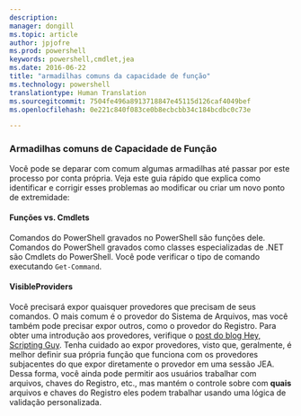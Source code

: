 ```yaml
---
description: 
manager: dongill
ms.topic: article
author: jpjofre
ms.prod: powershell
keywords: powershell,cmdlet,jea
ms.date: 2016-06-22
title: "armadilhas comuns da capacidade de função"
ms.technology: powershell
translationtype: Human Translation
ms.sourcegitcommit: 7504fe496a8913718847e45115d126caf4049bef
ms.openlocfilehash: 0e221c840f083ce0b8ecbcbb34c184bcdbc0c73e

---
```


### Armadilhas comuns de Capacidade de Função
Você pode se deparar com comum algumas armadilhas até passar por este processo por conta própria.
Veja este guia rápido que explica como identificar e corrigir esses problemas ao modificar ou criar um novo ponto de extremidade:

#### Funções vs. Cmdlets
Comandos do PowerShell gravados no PowerShell são funções dele.
Comandos do PowerShell gravados como classes especializadas de .NET são Cmdlets do PowerShell.
Você pode verificar o tipo de comando executando `Get-Command`.

#### VisibleProviders
Você precisará expor quaisquer provedores que precisam de seus comandos.
O mais comum é o provedor do Sistema de Arquivos, mas você também pode precisar expor outros, como o provedor do Registro.
Para obter uma introdução aos provedores, verifique o [post do blog Hey, Scripting Guy](http://blogs.technet.com/b/heyscriptingguy/archive/2015/04/20/find-and-use-windows-powershell-providers.aspx).
Tenha cuidado ao expor provedores, visto que, geralmente, é melhor definir sua própria função que funciona com os provedores subjacentes do que expor diretamente o provedor em uma sessão JEA.
Dessa forma, você ainda pode permitir aos usuários trabalhar com arquivos, chaves do Registro, etc., mas mantém o controle sobre com **quais** arquivos e chaves do Registro eles podem trabalhar usando uma lógica de validação personalizada.




<!--HONumber=Jul16_HO1-->


